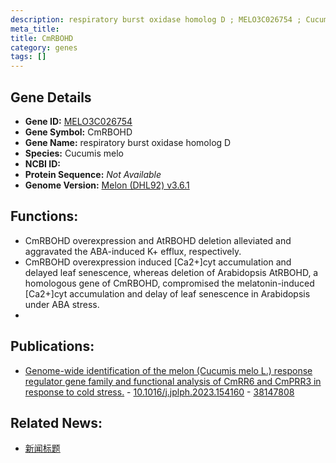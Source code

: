 ```yaml
---
description: respiratory burst oxidase homolog D ; MELO3C026754 ; Cucumis melo
meta_title:
title: CmRBOHD
category: genes
tags: []
---
```


## Gene Details
- **Gene ID:**	[MELO3C026754](https://www.maizegdb.org/gene_center/gene/MELO3C026754)
- **Gene Symbol:** CmRBOHD
- **Gene Name:** respiratory burst oxidase homolog D
- **Species:** Cucumis melo
- **NCBI ID:** [  ]()
- **Protein Sequence:** *Not Available*
- **Genome Version:** [Melon (DHL92) v3.6.1]()

## Functions:
   - CmRBOHD overexpression and AtRBOHD deletion alleviated and aggravated the ABA-induced K+ efflux, respectively.
   - CmRBOHD overexpression induced [Ca2+]cyt accumulation and delayed leaf senescence, whereas deletion of Arabidopsis AtRBOHD, a homologous gene of CmRBOHD, compromised the melatonin-induced [Ca2+]cyt accumulation and delay of leaf senescence in Arabidopsis under ABA stress.
   - 

## Publications:
   - [Genome-wide identification of the melon (Cucumis melo L.) response regulator gene family and functional analysis of CmRR6 and CmPRR3 in response to cold stress.]( https://www.sciencedirect.com/science/article/pii/S0176161723002547?via%3Dihub ) - [10.1016/j.jplph.2023.154160]( https://www.sciencedirect.com/science/article/pii/S0176161723002547?via%3Dihub ) - [38147808](https://pubmed.ncbi.nlm.nih.gov/38147808/)

## Related News:
   - [新闻标题](https://mp.weixin.qq.com/s?__biz=MzIyOTY2NDYyNQ==&mid=2247588859&idx=6&sn=5fbe20688d2b450a4ba8370ec5fa3ad5&chksm=e9e5bf4b322798659d378e3e8232df9c20d22d9768bbdc0f3d0e67cab23c1d3d180aeb513a96&scene=27#wechat_redirect)
